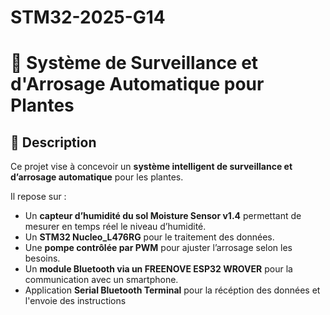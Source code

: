 # STM32-2025-G14
# 🌿 Système de Surveillance et d'Arrosage Automatique pour Plantes  

## 📌 Description  
Ce projet vise à concevoir un **système intelligent de surveillance et d’arrosage automatique** pour les plantes.  

Il repose sur :  
- Un **capteur d’humidité du sol Moisture Sensor v1.4** permettant de mesurer en temps réel le niveau d’humidité.  
- Un **STM32 Nucleo_L476RG** pour le traitement des données.  
- Une **pompe contrôlée par PWM** pour ajuster l’arrosage selon les besoins.  
- Un **module Bluetooth via un FREENOVE ESP32 WROVER** pour la communication avec un smartphone.
- Application **Serial Bluetooth Terminal** pour la récéption des données et l'envoie des instructions 
